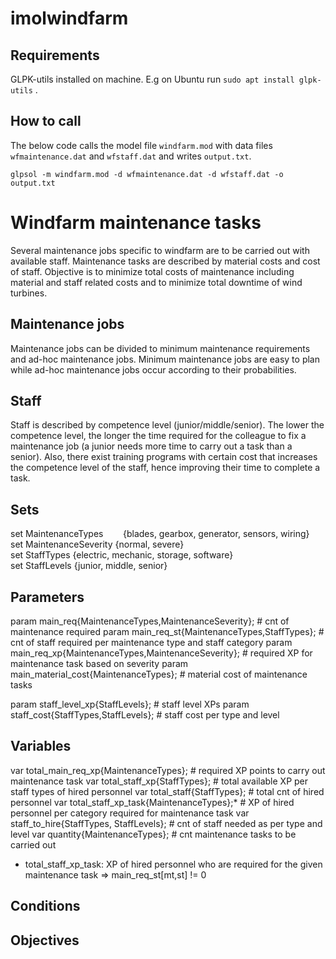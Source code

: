 # imolwindfarm

## Requirements
GLPK-utils installed on machine. E.g on Ubuntu run `sudo apt install glpk-utils` .

## How to call
The below code calls the model file `windfarm.mod` with data files `wfmaintenance.dat` and `wfstaff.dat` and writes `output.txt`.

`glpsol -m windfarm.mod -d wfmaintenance.dat -d wfstaff.dat -o output.txt`

# Windfarm maintenance tasks
Several maintenance jobs specific to windfarm are to be carried out with available staff.
Maintenance tasks are described by material costs and cost of staff.
Objective is to minimize total costs of maintenance including material and staff related costs
and to minimize total downtime of wind turbines.

## Maintenance jobs
Maintenance jobs can be divided to minimum maintenance requirements and ad-hoc maintenance jobs. 
Minimum maintenance jobs are easy to plan while ad-hoc maintenance jobs occur according to their probabilities.

## Staff
Staff is described by competence level (junior/middle/senior). The lower the competence level, the longer
the time required for the colleague to fix a maintenance job (a junior needs more time to carry out a 
task than a senior). Also, there exist training programs with certain cost that increases the competence
level of the staff, hence improving their time to complete a task.

## Sets
<p>set MaintenanceTypes	&nbsp;&nbsp;&nbsp;&nbsp;&nbsp;&nbsp;		{blades, gearbox, generator, sensors, wiring} <br>
set MaintenanceSeverity 						{normal, severe} <br>
set StaffTypes 								{electric, mechanic, storage, software} <br>
set StaffLevels 							{junior, middle, senior} <br>
</p>

## Parameters
param main_req{MaintenanceTypes,MaintenanceSeverity}; 			# cnt of maintenance required
param main_req_st{MaintenanceTypes,StaffTypes};				# cnt of staff required per maintenance type and staff category
param main_req_xp{MaintenanceTypes,MaintenanceSeverity};		# required XP for maintenance task based on severity
param main_material_cost{MaintenanceTypes}; 				# material cost of maintenance tasks
	
param staff_level_xp{StaffLevels};					# staff level XPs
param staff_cost{StaffTypes,StaffLevels}; 				# staff cost per type and level
	
## Variables
var total_main_req_xp{MaintenanceTypes};				# required XP points to carry out maintenance task
var total_staff_xp{StaffTypes};						# total available XP per staff types of hired personnel
var total_staff{StaffTypes};						# total cnt of hired personnel
var total_staff_xp_task{MaintenanceTypes};*				# XP of hired personnel per category required for maintenance task
var staff_to_hire{StaffTypes, StaffLevels};				# cnt of staff needed as per type and level
var quantity{MaintenanceTypes};						# cnt maintenance tasks to be carried out 

* total_staff_xp_task: XP of hired personnel who are required for the given maintenance task => main_req_st[mt,st] != 0

## Conditions

## Objectives
